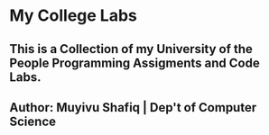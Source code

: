 # My College Labs

## This is a Collection of my University of the People Programming Assigments and Code Labs.


## Author: Muyivu Shafiq | Dep't of Computer Science